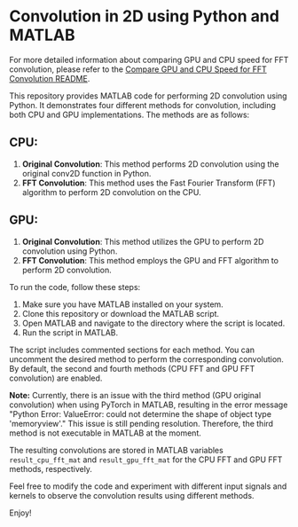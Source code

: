 # Convolution in 2D using Python and MATLAB
For more detailed information about comparing GPU and CPU speed for FFT convolution, 
please refer to the [Compare GPU and CPU Speed for FFT Convolution README](link-to-second-readme).


This repository provides MATLAB code for performing 2D convolution using Python. It demonstrates four different methods for convolution, including both CPU and GPU implementations. The methods are as follows:

## CPU:
1. **Original Convolution**: This method performs 2D convolution using the original conv2D function in Python.
2. **FFT Convolution**: This method uses the Fast Fourier Transform (FFT) algorithm to perform 2D convolution on the CPU.

## GPU:
1. **Original Convolution**: This method utilizes the GPU to perform 2D convolution using Python.
2. **FFT Convolution**: This method employs the GPU and FFT algorithm to perform 2D convolution.

To run the code, follow these steps:

1. Make sure you have MATLAB installed on your system.
2. Clone this repository or download the MATLAB script.
3. Open MATLAB and navigate to the directory where the script is located.
4. Run the script in MATLAB.

The script includes commented sections for each method. You can uncomment the desired method to perform the corresponding convolution. By default, the second and fourth methods (CPU FFT and GPU FFT convolution) are enabled.

**Note:** Currently, there is an issue with the third method (GPU original convolution) when using PyTorch in MATLAB, resulting in the error message "Python Error: ValueError: could not determine the shape of object type 'memoryview'." This issue is still pending resolution. Therefore, the third method is not executable in MATLAB at the moment.

The resulting convolutions are stored in MATLAB variables `result_cpu_fft_mat` and `result_gpu_fft_mat` for the CPU FFT and GPU FFT methods, respectively.

Feel free to modify the code and experiment with different input signals and kernels to observe the convolution results using different methods.

Enjoy!
